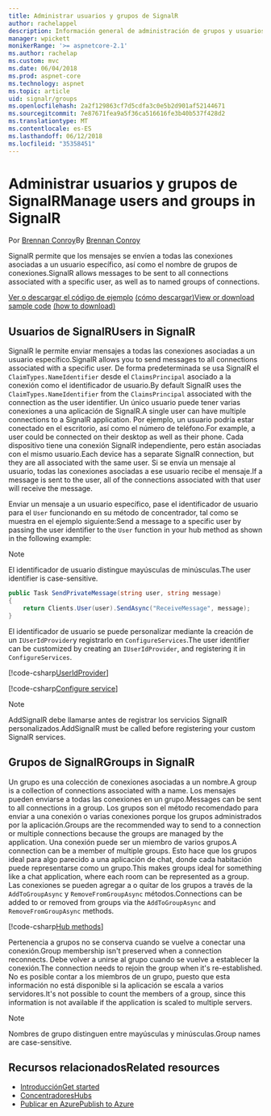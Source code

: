 ```yaml
---
title: Administrar usuarios y grupos de SignalR
author: rachelappel
description: Información general de administración de grupos y usuarios de ASP.NET Core SignalR.
manager: wpickett
monikerRange: '>= aspnetcore-2.1'
ms.author: rachelap
ms.custom: mvc
ms.date: 06/04/2018
ms.prod: aspnet-core
ms.technology: aspnet
ms.topic: article
uid: signalr/groups
ms.openlocfilehash: 2a2f129863cf7d5cdfa3c0e5b2d901af52144671
ms.sourcegitcommit: 7e87671fea9a5f36ca516616fe3b40b537f428d2
ms.translationtype: MT
ms.contentlocale: es-ES
ms.lasthandoff: 06/12/2018
ms.locfileid: "35358451"
---
```

# <a name="manage-users-and-groups-in-signalr"></a><span data-ttu-id="a9439-103">Administrar usuarios y grupos de SignalR</span><span class="sxs-lookup"><span data-stu-id="a9439-103">Manage users and groups in SignalR</span></span>

<span data-ttu-id="a9439-104">Por [Brennan Conroy](https://github.com/BrennanConroy)</span><span class="sxs-lookup"><span data-stu-id="a9439-104">By [Brennan Conroy](https://github.com/BrennanConroy)</span></span>

<span data-ttu-id="a9439-105">SignalR permite que los mensajes se envíen a todas las conexiones asociadas a un usuario específico, así como el nombre de grupos de conexiones.</span><span class="sxs-lookup"><span data-stu-id="a9439-105">SignalR allows messages to be sent to all connections associated with a specific user, as well as to named groups of connections.</span></span>

<span data-ttu-id="a9439-106">[Ver o descargar el código de ejemplo](https://github.com/aspnet/Docs/tree/master/aspnetcore/signalr/groups/sample/) [(cómo descargar)](xref:tutorials/index#how-to-download-a-sample)</span><span class="sxs-lookup"><span data-stu-id="a9439-106">[View or download sample code](https://github.com/aspnet/Docs/tree/master/aspnetcore/signalr/groups/sample/) [(how to download)](xref:tutorials/index#how-to-download-a-sample)</span></span>

## <a name="users-in-signalr"></a><span data-ttu-id="a9439-107">Usuarios de SignalR</span><span class="sxs-lookup"><span data-stu-id="a9439-107">Users in SignalR</span></span>

<span data-ttu-id="a9439-108">SignalR le permite enviar mensajes a todas las conexiones asociadas a un usuario específico.</span><span class="sxs-lookup"><span data-stu-id="a9439-108">SignalR allows you to send messages to all connections associated with a specific user.</span></span> <span data-ttu-id="a9439-109">De forma predeterminada se usa SignalR el `ClaimTypes.NameIdentifier` desde el `ClaimsPrincipal` asociado a la conexión como el identificador de usuario.</span><span class="sxs-lookup"><span data-stu-id="a9439-109">By default SignalR uses the `ClaimTypes.NameIdentifier` from the `ClaimsPrincipal` associated with the connection as the user identifier.</span></span> <span data-ttu-id="a9439-110">Un único usuario puede tener varias conexiones a una aplicación de SignalR.</span><span class="sxs-lookup"><span data-stu-id="a9439-110">A single user can have multiple connections to a SignalR application.</span></span> <span data-ttu-id="a9439-111">Por ejemplo, un usuario podría estar conectado en el escritorio, así como el número de teléfono.</span><span class="sxs-lookup"><span data-stu-id="a9439-111">For example, a user could be connected on their desktop as well as their phone.</span></span> <span data-ttu-id="a9439-112">Cada dispositivo tiene una conexión SignalR independiente, pero están asociadas con el mismo usuario.</span><span class="sxs-lookup"><span data-stu-id="a9439-112">Each device has a separate SignalR connection, but they are all associated with the same user.</span></span> <span data-ttu-id="a9439-113">Si se envía un mensaje al usuario, todas las conexiones asociadas a ese usuario recibe el mensaje.</span><span class="sxs-lookup"><span data-stu-id="a9439-113">If a message is sent to the user, all of the connections associated with that user will receive the message.</span></span>

<span data-ttu-id="a9439-114">Enviar un mensaje a un usuario específico, pase el identificador de usuario para el `User` funcionando en su método de concentrador, tal como se muestra en el ejemplo siguiente:</span><span class="sxs-lookup"><span data-stu-id="a9439-114">Send a message to a specific user by passing the user identifier to the `User` function in your hub method as shown in the following example:</span></span>

> [!NOTE]
> <span data-ttu-id="a9439-115">El identificador de usuario distingue mayúsculas de minúsculas.</span><span class="sxs-lookup"><span data-stu-id="a9439-115">The user identifier is case-sensitive.</span></span>

```csharp
public Task SendPrivateMessage(string user, string message)
{
    return Clients.User(user).SendAsync("ReceiveMessage", message);
}
```

<span data-ttu-id="a9439-116">El identificador de usuario se puede personalizar mediante la creación de un `IUserIdProvider`y registrarlo en `ConfigureServices`.</span><span class="sxs-lookup"><span data-stu-id="a9439-116">The user identifier can be customized by creating an `IUserIdProvider`, and registering it in `ConfigureServices`.</span></span>

[!code-csharp[UserIdProvider](groups/sample/customuseridprovider.cs?range=4-10)]

[!code-csharp[Configure service](groups/sample/startup.cs?range=21-22,39-42)]

> [!NOTE]
> <span data-ttu-id="a9439-117">AddSignalR debe llamarse antes de registrar los servicios SignalR personalizados.</span><span class="sxs-lookup"><span data-stu-id="a9439-117">AddSignalR must be called before registering your custom SignalR services.</span></span>

## <a name="groups-in-signalr"></a><span data-ttu-id="a9439-118">Grupos de SignalR</span><span class="sxs-lookup"><span data-stu-id="a9439-118">Groups in SignalR</span></span>

<span data-ttu-id="a9439-119">Un grupo es una colección de conexiones asociadas a un nombre.</span><span class="sxs-lookup"><span data-stu-id="a9439-119">A group is a collection of connections associated with a name.</span></span> <span data-ttu-id="a9439-120">Los mensajes pueden enviarse a todas las conexiones en un grupo.</span><span class="sxs-lookup"><span data-stu-id="a9439-120">Messages can be sent to all connections in a group.</span></span> <span data-ttu-id="a9439-121">Los grupos son el método recomendado para enviar a una conexión o varias conexiones porque los grupos administrados por la aplicación.</span><span class="sxs-lookup"><span data-stu-id="a9439-121">Groups are the recommended way to send to a connection or multiple connections because the groups are managed by the application.</span></span> <span data-ttu-id="a9439-122">Una conexión puede ser un miembro de varios grupos.</span><span class="sxs-lookup"><span data-stu-id="a9439-122">A connection can be a member of multiple groups.</span></span> <span data-ttu-id="a9439-123">Esto hace que los grupos ideal para algo parecido a una aplicación de chat, donde cada habitación puede representarse como un grupo.</span><span class="sxs-lookup"><span data-stu-id="a9439-123">This makes groups ideal for something like a chat application, where each room can be represented as a group.</span></span> <span data-ttu-id="a9439-124">Las conexiones se pueden agregar a o quitar de los grupos a través de la `AddToGroupAsync` y `RemoveFromGroupAsync` métodos.</span><span class="sxs-lookup"><span data-stu-id="a9439-124">Connections can be added to or removed from groups via the `AddToGroupAsync` and `RemoveFromGroupAsync` methods.</span></span>

[!code-csharp[Hub methods](groups/sample/hubs/chathub.cs?range=15-27)]

<span data-ttu-id="a9439-125">Pertenencia a grupos no se conserva cuando se vuelve a conectar una conexión.</span><span class="sxs-lookup"><span data-stu-id="a9439-125">Group membership isn't preserved when a connection reconnects.</span></span> <span data-ttu-id="a9439-126">Debe volver a unirse al grupo cuando se vuelve a establecer la conexión.</span><span class="sxs-lookup"><span data-stu-id="a9439-126">The connection needs to rejoin the group when it's re-established.</span></span> <span data-ttu-id="a9439-127">No es posible contar a los miembros de un grupo, puesto que esta información no está disponible si la aplicación se escala a varios servidores.</span><span class="sxs-lookup"><span data-stu-id="a9439-127">It's not possible to count the members of a group, since this information is not available if the application is scaled to multiple servers.</span></span>

> [!NOTE]
> <span data-ttu-id="a9439-128">Nombres de grupo distinguen entre mayúsculas y minúsculas.</span><span class="sxs-lookup"><span data-stu-id="a9439-128">Group names are case-sensitive.</span></span>

## <a name="related-resources"></a><span data-ttu-id="a9439-129">Recursos relacionados</span><span class="sxs-lookup"><span data-stu-id="a9439-129">Related resources</span></span>

* [<span data-ttu-id="a9439-130">Introducción</span><span class="sxs-lookup"><span data-stu-id="a9439-130">Get started</span></span>](xref:signalr/get-started)
* [<span data-ttu-id="a9439-131">Concentradores</span><span class="sxs-lookup"><span data-stu-id="a9439-131">Hubs</span></span>](xref:signalr/hubs)
* [<span data-ttu-id="a9439-132">Publicar en Azure</span><span class="sxs-lookup"><span data-stu-id="a9439-132">Publish to Azure</span></span>](xref:signalr/publish-to-azure-web-app)
